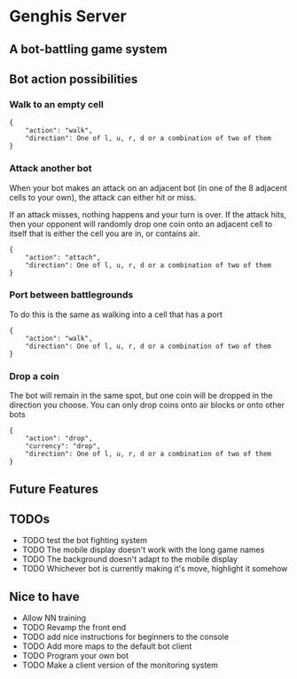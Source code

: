 # Genghis Server
## A bot-battling game system


## Bot action possibilities

### Walk to an empty cell
```
{
    "action": "walk",
    "direction": One of l, u, r, d or a combination of two of them
}
```

### Attack another bot
When your bot makes an attack on an adjacent bot (in one of the 8
adjacent cells to your own), the attack can either hit or miss.

If an attack misses, nothing happens and your turn is over. If the 
attack hits, then your opponent will randomly drop one coin onto an adjacent
cell to itself that is either the cell you are in, or contains air. 



```
{
    "action": "attach",
    "direction": One of l, u, r, d or a combination of two of them
}
```

### Port between battlegrounds
To do this is the same as walking into a cell that has a port
```
{
    "action": "walk",
    "direction": One of l, u, r, d or a combination of two of them
}
```
### Drop a coin
The bot will remain in the same spot, but one coin will be dropped
in the direction you choose. You can only drop coins onto air blocks
or onto other bots
```
{
    "action": "drop",
    "currency": "drop",
    "direction": One of l, u, r, d or a combination of two of them
}
```

## Future Features


## TODOs
* TODO test the bot fighting system
* TODO The mobile display doesn't work with the long game names
* TODO The background doesn't adapt to the mobile display
* TODO Whichever bot is currently making it's move, highlight it somehow
## Nice to have
* Allow NN training
* TODO Revamp the front end
* TODO add nice instructions for beginners to the console
* TODO Add more maps to the default bot client
* TODO Program your own bot
* TODO Make a client version of the monitoring system
